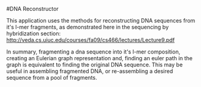 #DNA Reconstructor

This application uses the methods for reconstructing DNA sequences from it's l-mer fragments, as demonstrated here in the sequencing by hybridization section: http://veda.cs.uiuc.edu/courses/fa09/cs466/lectures/Lecture9.pdf

In summary, fragmenting a dna sequence into it's l-mer composition, creating an Eulerian graph representation and, finding an euler path in the graph is equivalent to finding the original DNA sequence. This may be useful in assembling fragmented DNA, or re-assembling a desired sequence from a pool of fragments.